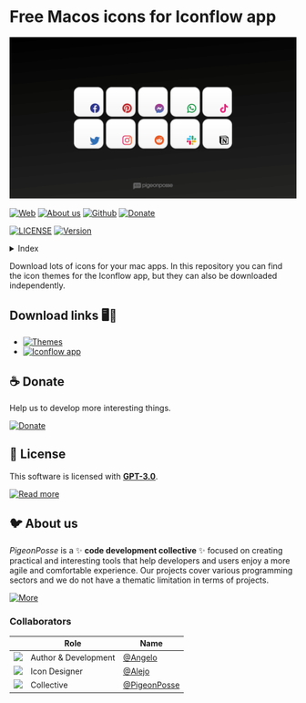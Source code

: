 <!-- PIGEONPOSSE START MARK -->
<!--

██████╗░██╗░██████╗░███████╗░█████╗░███╗░░██╗
██╔══██╗██║██╔════╝░██╔════╝██╔══██╗████╗░██║
██████╔╝██║██║░░██╗░█████╗░░██║░░██║██╔██╗██║
██╔═══╝░██║██║░░╚██╗██╔══╝░░██║░░██║██║╚████║
██║░░░░░██║╚██████╔╝███████╗╚█████╔╝██║░╚███║
╚═╝░░░░░╚═╝░╚═════╝░╚══════╝░╚════╝░╚═╝░░╚══╝

██████╗░░█████╗░░██████╗░██████╗███████╗
██╔══██╗██╔══██╗██╔════╝██╔════╝██╔════╝
██████╔╝██║░░██║╚█████╗░╚█████╗░█████╗░░
██╔═══╝░██║░░██║░╚═══██╗░╚═══██╗██╔══╝░░
██║░░░░░╚█████╔╝██████╔╝██████╔╝███████╗
╚═╝░░░░░░╚════╝░╚═════╝░╚═════╝░╚══════╝                        

█████╗█████╗█████╗█████╗█████╗█████╗█████╗█████╗                    
╚════╝╚════╝╚════╝╚════╝╚════╝╚════╝╚════╝╚════╝  

██╗░█████╗░░█████╗░███╗░░██╗███████╗██╗░░░░░░█████╗░░██╗░░░░░░░██╗
██║██╔══██╗██╔══██╗████╗░██║██╔════╝██║░░░░░██╔══██╗░██║░░██╗░░██║
██║██║░░╚═╝██║░░██║██╔██╗██║█████╗░░██║░░░░░██║░░██║░╚██╗████╗██╔╝
██║██║░░██╗██║░░██║██║╚████║██╔══╝░░██║░░░░░██║░░██║░░████╔═████║░
██║╚█████╔╝╚█████╔╝██║░╚███║██║░░░░░███████╗╚█████╔╝░░╚██╔╝░╚██╔╝░
╚═╝░╚════╝░░╚════╝░╚═╝░░╚══╝╚═╝░░░░░╚══════╝░╚════╝░░░░╚═╝░░░╚═╝░░

████████╗██╗░░██╗███████╗███╗░░░███╗███████╗
╚══██╔══╝██║░░██║██╔════╝████╗░████║██╔════╝
░░░██║░░░███████║█████╗░░██╔████╔██║█████╗░░
░░░██║░░░██╔══██║██╔══╝░░██║╚██╔╝██║██╔══╝░░
░░░██║░░░██║░░██║███████╗██║░╚═╝░██║███████╗
░░░╚═╝░░░╚═╝░░╚═╝╚══════╝╚═╝░░░░░╚═╝╚══════╝                                                                                 
                                                
VERSION: 	0.0.1 
REPOSITORY: https://github.com/pigeonposse/iconflow-themes
AUTHORS: 
	- Angelo (https://github.com/angelespejo)
	- Alejo (https://github.com/alejomalia)

DEVELOPED BY PIGEONPOSSE 🐦🌈

-->
<!-- PIGEONPOSSE END MARK -->
<!-- PIGEONPOSSE START HEADER -->
# Free Macos icons for Iconflow app

![HEADER](docs/banner.png)

[![Web](https://img.shields.io/badge/Web-grey?style=flat-square)](https://pigeonposse.com)
[![About us](https://img.shields.io/badge/About%20us-grey?style=flat-square)](https://pigeonposse.com/?popup=about)
[![Github](https://img.shields.io/badge/Github-grey?style=flat-square)](https://github.com/pigeonposse)
[![Donate](https://img.shields.io/badge/Donate-pink?style=flat-square)](https://pigeonposse.com/?popup=donate)

[![LICENSE](https://img.shields.io/badge/License-grey?style=flat-square)](/LICENSE)
[![Version](https://img.shields.io/github/package-json/v/pigeonposse/iconflow-themes?color=a1b858&label=GitHub%20Releases&style=flat-square)](https://github.com/pigeonposse/iconflow-themes/releases)
<!-- PIGEONPOSSE END HEADER -->

<!-- PIGEONPOSSE START INDEX -->
<details>
<summary>Index</summary>

- [Download links 🖥️💫](/#download-links-️)
- [☕ Donate](/#-donate)
- [📜 License](/#-license)
- [🐦 About us](/#-about-us)
  - [Collaborators](#collaborators)

</details>

<!-- PIGEONPOSSE END INDEX -->

<!-- PIGEONPOSSE START DESCRIPTION -->
Download lots of icons for your mac apps. In this repository you can find the icon themes for the Iconflow app, but they can also be downloaded independently.

## Download links 🖥️💫

- [![Themes](https://img.shields.io/badge/Themes-grey?style=flat-square)](https://github.com/pigeonposse/iconflow-themes/releases)
- [![Iconflow app](https://img.shields.io/badge/Iconflow-app-grey?style=flat-square)](https://github.com/pigeonposse/iconflow/releases)
<!-- PIGEONPOSSE END DESCRIPTION -->

<!-- PIGEONPOSSE START ORG -->

## ☕ Donate

Help us to develop more interesting things.

[![Donate](https://img.shields.io/badge/Donate-grey?style=flat-square)](https://pigeonposse.com/?popup=donate)

## 📜 License

This software is licensed with **[GPT-3.0](/LICENSE)**.

[![Read more](https://img.shields.io/badge/Read-more-grey?style=flat-square)](/LICENSE)

## 🐦 About us

_PigeonPosse_ is a ✨ **code development collective** ✨ focused on creating practical and interesting tools that help developers and users enjoy a more agile and comfortable experience. Our projects cover various programming sectors and we do not have a thematic limitation in terms of projects.

[![More](https://img.shields.io/badge/Read-more-grey?style=flat-square)](https://github.com/PigeonPosse/PigeonPosse)

### Collaborators

|                                                                                    | Role         | Name                                         |
| ---------------------------------------------------------------------------------- | ------------ | ---------------------------------------------- |
| <img src="https://github.com/angelespejo.png?size=72" /> | Author & Development | [@Angelo](https://github.com/angelespejo) |
| <img src="https://github.com/alejomalia.png?size=72" /> | Icon Designer | [@Alejo](https://github.com/alejomalia) |
| <img src="https://github.com/PigeonPosse.png?size=72" /> | Collective | [@PigeonPosse](https://github.com/PigeonPosse) |

<!-- PIGEONPOSSE END ORG -->